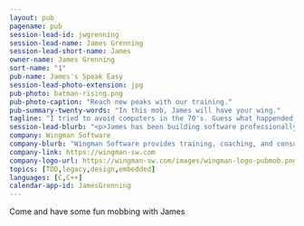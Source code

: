 ```yaml
---
layout: pub
pagename: pub
session-lead-id: jwgrenning
session-lead-name: James Grenning
session-lead-short-name: James
owner-name: James Grenning
sort-name: "1"
pub-name: James's Speak Easy
session-lead-photo-extension: jpg
pub-photo: batman-rising.png
pub-photo-caption: "Reach new peaks with our training."
pub-summary-twenty-words: "In this mob, James will have your wing."
tagline: "I tried to avoid computers in the 70's. Guess what happended. Loving software development ever since."
session-lead-blurb: "<p>James has been building software professionally since 1979. James Grenning trains, coaches and consults worldwide. He is the author of Test-Driven Development for Embedded C. He is a co-author of CppUTest, a popular unit test harness for embedded C and C++. He invented Planning Poker, an estimating technique used around the world. He participated in the creation of the Manifesto for Agile Software Development.</p>"
company: Wingman Software
company-blurb: "Wingman Software provides training, coaching, and consulting for embedded software teams and individuals."
company-link: https://wingman-sw.com
company-logo-url: https://wingman-sw.com/images/wingman-logo-pubmob.png
topics: [TDD,legacy,design,embedded]
languages: [C,C++]
calendar-app-id: JamesGrenning
---
```

Come and have some fun mobbing with James

